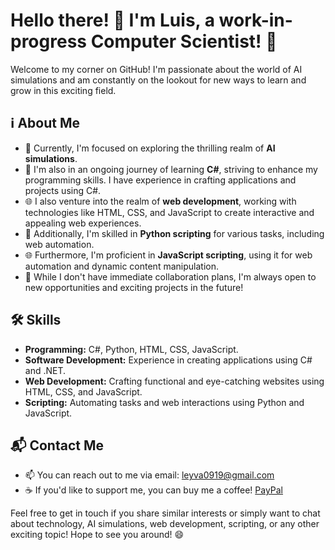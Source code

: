 # Hello there! 👋 I'm Luis, a work-in-progress Computer Scientist! 🌱

Welcome to my corner on GitHub! I'm passionate about the world of AI simulations and am constantly on the lookout for new ways to learn and grow in this exciting field.

## ℹ️ About Me
- 👀 Currently, I'm focused on exploring the thrilling realm of **AI simulations**.
- 🌱 I'm also in an ongoing journey of learning **C#**, striving to enhance my programming skills. I have experience in crafting applications and projects using C#.
- 🌐 I also venture into the realm of **web development**, working with technologies like HTML, CSS, and JavaScript to create interactive and appealing web experiences.
- 🐍 Additionally, I'm skilled in **Python scripting** for various tasks, including web automation.
- 🌐 Furthermore, I'm proficient in **JavaScript scripting**, using it for web automation and dynamic content manipulation.
- 💞️ While I don't have immediate collaboration plans, I'm always open to new opportunities and exciting projects in the future!

## 🛠️ Skills
- **Programming:** C#, Python, HTML, CSS, JavaScript.
- **Software Development:** Experience in creating applications using C# and .NET.
- **Web Development:** Crafting functional and eye-catching websites using HTML, CSS, and JavaScript.
- **Scripting:** Automating tasks and web interactions using Python and JavaScript.

## 📬 Contact Me
- 📫 You can reach out to me via email: leyva0919@gmail.com
- ☕ If you'd like to support me, you can buy me a coffee! [PayPal](https://paypal.me/deremyb?country.x=ES&locale.x=es_ES)

Feel free to get in touch if you share similar interests or simply want to chat about technology, AI simulations, web development, scripting, or any other exciting topic! Hope to see you around! 😄


<!---
Leyva9/Leyva9 is a ✨ special ✨ repository because its `README.md` (this file) appears on your GitHub profile.
You can click the Preview link to take a look at your changes.
--->
